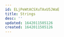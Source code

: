 ```yaml
---
id: ELjPeWtACSXuTAxU5JWaE
title: Strings
desc: ''
updated: 1642011505126
created: 1642011505126
---
```


